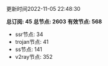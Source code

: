 更新时间2022-11-05 22:48:30

**总订阅: 45**
**总节点: 2603**
**有效节点: 568**
- ssr节点: 34
- trojan节点: 41
- ss节点: 141
- v2ray节点: 352

